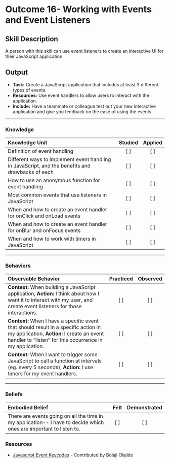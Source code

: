 # Outcome 16- Working with Events and Event Listeners

## Skill Description
A person with this skill can use event listeners to create an interactive UI for their JavaScript application. 

## Output
- **Task:** Create a JavaScript application that includes at least 3 different types of events. 
- **Resources:** Use event handlers to allow users to interact with the application.  
- **Include:** Have a teammate or colleague test out your new interactive application and give you feedback on the ease of using the events. 

-------

### Knowledge

| Knowledge Unit   |      Studied      | Applied |
|:-------------|:------------------:|:--------:|
| Definition of event handling | [ ] | [ ] |
| Different ways to implement event handling in JavaScript, and the benefits and drawbacks of each | [ ] | [ ] |
| How to use an anonymous function for event handling | [ ] | [ ] |
| Most common events that use listeners in JavaScript | [ ] | [ ] |
| When and how to create an event handler for onClick and onLoad events | [ ] | [ ] |
| When and how to create an event handler for onBlur and onFocus events | [ ] | [ ] |
| When and how to work with timers in JavaScript | [ ] | [ ] |

-------

### Behaviors

| Observable Behavior   |      Practiced      | Observed |
|:-------------|:------------------:|:--------:|
| **Context:** When building a JavaScript application,  **Action:** I think about how I want it to interact with my user, and create event listeners for those interactions. | [ ] | [ ] |
| **Context:** When I have a specific event that should result in a specific action in my application,  **Action:** I create an event handler to “listen” for this occurrence in my application. | [ ] | [ ] |
| **Context:** When I want to trigger some JavaScript to call a function at intervals (eg. every 5 seconds),  **Action:** I use timers for my event handlers. | [ ] | [ ] |

 

-------

### Beliefs

| Embodied Belief   |      Felt      | Demonstrated |
|:-------------|:------------------:|:--------:|
| There are events going on all the time in my application-- I have to decide which ones are important to listen to. | [ ] | [ ] |


### Resources

- [Javascript Event Keycodes](http://keycode.info/) - Contributed by Bolaji Olajide

